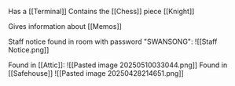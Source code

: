Has a [[Terminal]]
Contains the [[Chess]] piece [[Knight]]

Gives information about [[Memos]]

Staff notice found in room with password "SWANSONG": ![[Staff Notice.png]]

Found in [[Attic]]:
![[Pasted image 20250510033044.png]]
Found in [[Safehouse]]
![[Pasted image 20250428214651.png]]